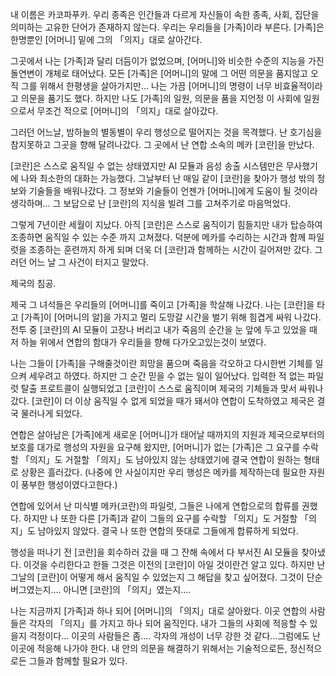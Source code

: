 내 이름은 카코파푸카.
우리 종족은 인간들과 다르게 자신들이 속한 종족, 사회, 집단을 의미하는 고유한 단어가 존재하지 않는다.
우리는 우리들을 [가족]이라 부른다.
[가족]은 한명뿐인 [어머니] 밑에 그의 「의지」대로 살아간다.

그곳에서 나는  [가족]과 달리 더듬이가 없었으며, 
[어머니]와 비슷한 수준의 지능을 가진 돌연변이 개체로 태어났다.
모든 [가족]은 [어머니]의 말에 그 어떤 의문을 품지않고 오직 그를 위해서 한평생을 살아가지만... 
나는 가끔 [어머니]의 명령이 너무 비효율적이라고 의문을 품기도 했다.
하지만 나도 [가족]의 일원, 의문을 품을 지언정 이 사회에 일원으로서 무조건 적으로 [어머니]의 「의지」대로  살아갔다.

그러던 어느날, 밤하늘의 별동별이 우리 행성으로 떨어지는 것을 목격했다.
난 호기심을 참지못하고 그곳을 향해 달려나갔다.
그 곳에서 난 연합 소속의 메카 [코란]을 만났다.

[코란]은 스스로 움직일 수 없는 상태였지만
AI 모듈과 음성 송출 시스템만은 무사했기에 나와 최소한의 대화는 가능했다.
그날부터 난 매일 같이 [코란]을  찾아가 행성 밖의  정보와 기술들을 배워나갔다.
그 정보와 기술들이 언젠가 [어머니]에게 도움이 될 것이라 생각하며...
그 보답으로 난 [코란]의 지식을 빌려 그를 고쳐주기로 마음먹었다.

그렇게 7년이란 세월이 지났다.
아직 [코란]은 스스로 움직이기 힘들지만 내가 탑승하여 조종하면 움직일 수 있는 수준 까지 고쳐졌다.
덕분에 메카를 수리하는 시간과 함께 파일럿을 조종하는 훈련까지 하게 되며
더욱 더 [코란]과 함께하는 시간이 길어져만 갔다.
그러던 어느 날  그 사건이 터지고 말았다.

제국의 침공.

제국 그 녀석들은 우리들의  [어머니]를 죽이고 [가족]을 학살해 나갔다.
나는 [코란]을 타고 [가족]이 [어머니의 알]을 가지고 멀리 도망갈  시간을 벌기 위해 힘겹게 싸워 나갔다.
전투 중 [코란]의 AI 모듈이 고장나 버리고 내가 죽음의 순간을 눈 앞에 두고 있었을 때 저 하늘 위에서 연합의 함대가 우리들을 향해 다가오고있는것이 보였다.

나는 그들이 [가족]을 구해줄것이란 희망을 품으며 죽음을 각오하고 다시한번 기체를 일으켜 세우려고 하였다.
하지만 그 순간 믿을 수 없는 일이 일어났다.
입력한 적 없는 파일럿 탈출 프로트콜이 실행되었고
[코란]이 스스로 움직이며 제국의 기체들과 맞서 싸워나갔다.
[코란]이 더 이상 움직일 수 없게 되었을 때가 돼서야 연합이 도착하였고 제국은 결국 물러나게 되었다.

연합은 살아남은 [가족]에게 새로운 [어머니]가 태어날 때까지의 지원과 제국으로부터의 보호를 대가로 행성의 자원을 요구해 왔지만,
[어머니]가 없는 [가족]은 그 요구를 수락할 「의지」도 거절할 「의지」도 남아있지 않는 상태였기에 결국 연합이 원하는 형태로 상황은 흘러갔다.
(나중에 안 사실이지만 우리 행성은 메카를 제작하는데 필요한 자원이 풍부한 행성이였다고한다.)

연합에 있어서 난 미식별 메카(코란)의 파일럿, 그들은 나에게 연합으로의 합류를 권했다.
하지만 나 또한 다른 [가족]과 같이 그들의 요구를 수락할 「의지」도 거절할 「의지」도 남아있지 않았다.
결국 나 또한 연합의 뜻대로 그들에게 합류하게 되었다.

행성을 떠나기 전 [코란]을 회수하러 갔을 때 그 잔해 속에서 다 부서진 AI 모듈을 찾아냈다.
이것을 수리한다고 한들 그것은 이전의 [코란]이 아일 것이란건 알고 있다.
하지만 난 그날의 [코란]이 어떻게 해서 움직일 수 있었는지 그 해답을 찾고 싶어졌다.
그것이 단순 버그였는지…. 아니면 [코란]의 「의지」였는지….

나는 지금까지 [가족]과 하나 되어 [어머니]의 「의지」대로 살아왔다.
이곳 연합의 사람들은 각자의 「의지」를 가지고 하나 되어 움직인다.
내가 그들의 사회에 적응할 수 있을지 걱정이다…
이곳의 사람들은 좀.... 각자의 개성이 너무 강한 것 같다...그럼에도 난 이곳에 적응해 나가야 한다.
내 안의 의문을 해결하기 위해서는 기술적으로든, 정신적으로든 그들과 함께할 필요가 있다.